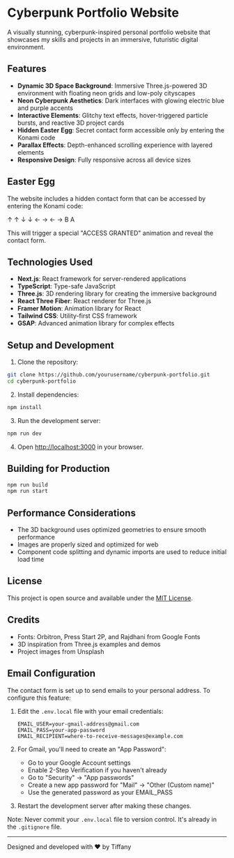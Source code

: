 # Cyberpunk Portfolio Website

A visually stunning, cyberpunk-inspired personal portfolio website that showcases my skills and projects in an immersive, futuristic digital environment.

## Features

- **Dynamic 3D Space Background**: Immersive Three.js-powered 3D environment with floating neon grids and low-poly cityscapes
- **Neon Cyberpunk Aesthetics**: Dark interfaces with glowing electric blue and purple accents
- **Interactive Elements**: Glitchy text effects, hover-triggered particle bursts, and reactive 3D project cards
- **Hidden Easter Egg**: Secret contact form accessible only by entering the Konami code
- **Parallax Effects**: Depth-enhanced scrolling experience with layered elements
- **Responsive Design**: Fully responsive across all device sizes

## Easter Egg

The website includes a hidden contact form that can be accessed by entering the Konami code:

↑ ↑ ↓ ↓ ← → ← → B A

This will trigger a special "ACCESS GRANTED" animation and reveal the contact form.

## Technologies Used

- **Next.js**: React framework for server-rendered applications
- **TypeScript**: Type-safe JavaScript
- **Three.js**: 3D rendering library for creating the immersive background
- **React Three Fiber**: React renderer for Three.js
- **Framer Motion**: Animation library for React
- **Tailwind CSS**: Utility-first CSS framework
- **GSAP**: Advanced animation library for complex effects

## Setup and Development

1. Clone the repository:
```bash
git clone https://github.com/yourusername/cyberpunk-portfolio.git
cd cyberpunk-portfolio
```

2. Install dependencies:
```bash
npm install
```

3. Run the development server:
```bash
npm run dev
```

4. Open [http://localhost:3000](http://localhost:3000) in your browser.

## Building for Production

```bash
npm run build
npm run start
```

## Performance Considerations

- The 3D background uses optimized geometries to ensure smooth performance
- Images are properly sized and optimized for web
- Component code splitting and dynamic imports are used to reduce initial load time

## License

This project is open source and available under the [MIT License](LICENSE).

## Credits

- Fonts: Orbitron, Press Start 2P, and Rajdhani from Google Fonts
- 3D inspiration from Three.js examples and demos
- Project images from Unsplash

## Email Configuration

The contact form is set up to send emails to your personal address. To configure this feature:

1. Edit the `.env.local` file with your email credentials:
   ```
   EMAIL_USER=your-gmail-address@gmail.com
   EMAIL_PASS=your-app-password
   EMAIL_RECIPIENT=where-to-receive-messages@example.com
   ```

2. For Gmail, you'll need to create an "App Password":
   - Go to your Google Account settings
   - Enable 2-Step Verification if you haven't already
   - Go to "Security" → "App passwords"
   - Create a new app password for "Mail" → "Other (Custom name)"
   - Use the generated password as your EMAIL_PASS

3. Restart the development server after making these changes.

Note: Never commit your `.env.local` file to version control. It's already in the `.gitignore` file.

---

Designed and developed with ❤️ by Tiffany 

